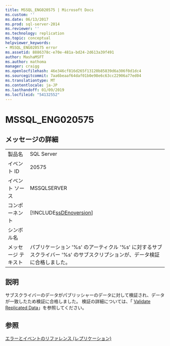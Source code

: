 ```yaml
---
title: MSSQL_ENG020575 | Microsoft Docs
ms.custom: ''
ms.date: 06/13/2017
ms.prod: sql-server-2014
ms.reviewer: ''
ms.technology: replication
ms.topic: conceptual
helpviewer_keywords:
- MSSQL_ENG020575 error
ms.assetid: 8886378c-e70e-481a-bd24-2d613a39f491
author: MashaMSFT
ms.author: mathoma
manager: craigg
ms.openlocfilehash: 46e346cf816d265f13120b85839d6a306f0d1dc4
ms.sourcegitcommit: 7aa6beaaf64daf01b0e98e6c63cc22906a77ed04
ms.translationtype: MT
ms.contentlocale: ja-JP
ms.lasthandoff: 01/09/2019
ms.locfileid: "54132552"
---
```

# <a name="mssqleng020575"></a>MSSQL_ENG020575
    
## <a name="message-details"></a>メッセージの詳細  
  
|||  
|-|-|  
|製品名|SQL Server|  
|イベント ID|20575|  
|イベント ソース|MSSQLSERVER|  
|コンポーネント|[!INCLUDE[ssDEnoversion](../../includes/ssdenoversion-md.md)]|  
|シンボル名||  
|メッセージ テキスト|パブリケーション '%s' のアーティクル '%s' に対するサブスクライバー '%s' のサブスクリプションが、データ検証に合格しました。|  
  
## <a name="explanation"></a>説明  
 サブスクライバーのデータがパブリッシャーのデータに対して検証され、データが一致したため検証に合格しました。 検証の詳細については、「 [Validate Replicated Data](validate-data-at-the-subscriber.md)」を参照してください。  
  
## <a name="see-also"></a>参照  
 [エラーとイベントのリファレンス &#40;レプリケーション&#41;](errors-and-events-reference-replication.md)  
  
  
